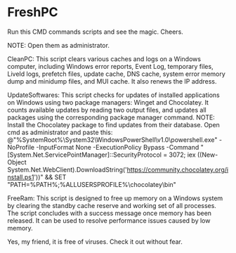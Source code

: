 # FreshPC
Run this CMD commands scripts and see the magic. Cheers.


NOTE: Open them as administrator.



CleanPC: This script clears various caches and logs on a Windows computer, including Windows error reports, Event Log, temporary files, LiveId logs, prefetch files, update cache, DNS cache, system error memory dump and minidump files, and MUI cache. It also renews the IP address.



UpdateSoftwares: This script checks for updates of installed applications on Windows using two package managers: Winget and Chocolatey. It counts available updates by reading two output files, and updates all packages using the corresponding package manager command.
NOTE: Install the Chocolatey package to find updates from their database.
Open cmd as administrator and paste this: @"%SystemRoot%\System32\WindowsPowerShell\v1.0\powershell.exe" -NoProfile -InputFormat None -ExecutionPolicy Bypass -Command "[System.Net.ServicePointManager]::SecurityProtocol = 3072; iex ((New-Object System.Net.WebClient).DownloadString('https://community.chocolatey.org/install.ps1'))" && SET "PATH=%PATH%;%ALLUSERSPROFILE%\chocolatey\bin"





FreeRam: This script is designed to free up memory on a Windows system by clearing the standby cache reserve and working set of all processes. The script concludes with a success message once memory has been released. It can be used to resolve performance issues caused by low memory.



Yes, my friend, it is free of viruses. Check it out without fear.

